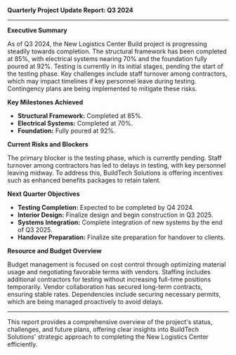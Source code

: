 

**Quarterly Project Update Report: Q3 2024**

---

**Executive Summary**

As of Q3 2024, the New Logistics Center Build project is progressing steadily towards completion. The structural framework has been completed at 85%, with electrical systems nearing 70% and the foundation fully poured at 92%. Testing is currently in its initial stages, pending the start of the testing phase. Key challenges include staff turnover among contractors, which may impact timelines if key personnel leave during testing. Contingency plans are being implemented to mitigate these risks.

**Key Milestones Achieved**

- **Structural Framework:** Completed at 85%.
- **Electrical Systems:** Completed at 70%.
- **Foundation:** Fully poured at 92%.

**Current Risks and Blockers**

The primary blocker is the testing phase, which is currently pending. Staff turnover among contractors has led to delays in testing, with key personnel leaving midway. To address this, BuildTech Solutions is offering incentives such as enhanced benefits packages to retain talent.

**Next Quarter Objectives**

- **Testing Completion:** Expected to be completed by Q4 2024.
- **Interior Design:** Finalize design and begin construction in Q3 2025.
- **Systems Integration:** Complete integration of new systems by the end of Q3 2025.
- **Handover Preparation:** Finalize site preparation for handover to clients.

**Resource and Budget Overview**

Budget management is focused on cost control through optimizing material usage and negotiating favorable terms with vendors. Staffing includes additional contractors for testing without increasing full-time positions temporarily. Vendor collaboration has secured long-term contracts, ensuring stable rates. Dependencies include securing necessary permits, which are being managed proactively to avoid delays.

---

This report provides a comprehensive overview of the project's status, challenges, and future plans, offering clear insights into BuildTech Solutions' strategic approach to completing the New Logistics Center efficiently.